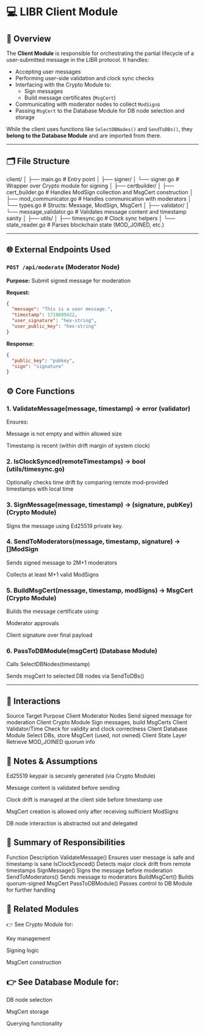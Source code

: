# 💻 LIBR Client Module

## 📌 Overview

The **Client Module** is responsible for orchestrating the partial lifecycle of a user-submitted message in the LIBR protocol. It handles:

- Accepting user messages
- Performing user-side validation and clock sync checks
- Interfacing with the Crypto Module to:
  - Sign messages
  - Build message certificates (`MsgCert`)
- Communicating with moderator nodes to collect `ModSign`s
- Passing `MsgCert` to the Database Module for DB node selection and storage

While the client uses functions like `SelectDBNodes()` and `SendToDBs()`, they **belong to the Database Module** and are imported from there.

---

## 🗂️ File Structure
client/
│
├── main.go # Entry point
│
├── signer/
│ └── signer.go # Wrapper over Crypto module for signing
│
├── certbuilder/
│ ├── cert_builder.go # Handles ModSign collection and MsgCert construction
│ ├── mod_communicator.go # Handles communication with moderators
│ └── types.go # Structs: Message, ModSign, MsgCert
│
├── validator/
│ └── message_validator.go # Validates message content and timestamp sanity
│
├── utils/
│ ├── timesync.go # Clock sync helpers
│ └── state_reader.go # Parses blockchain state (MOD_JOINED, etc.)

---

## 🌐 External Endpoints Used

### `POST /api/moderate` (Moderator Node)

**Purpose:** Submit signed message for moderation

**Request:**
```json
{
  "message": "This is a user message.",
  "timestamp": 1718609422,
  "user_signature": "hex-string",
  "user_public_key": "hex-string"
}
```
**Response:**
```json
{
  "public_key": "pubkey",
  "sign": "signature"
}
```
## ⚙️ Core Functions
### 1. ValidateMessage(message, timestamp) -> error (validator)
Ensures:

Message is not empty and within allowed size

Timestamp is recent (within drift margin of system clock)

### 2. IsClockSynced(remoteTimestamps) -> bool (utils/timesync.go)
Optionally checks time drift by comparing remote mod-provided timestamps with local time

### 3. SignMessage(message, timestamp) -> (signature, pubKey) (Crypto Module)
Signs the message using Ed25519 private key.

### 4. SendToModerators(message, timestamp, signature) -> []ModSign
Sends signed message to 2M+1 moderators

Collects at least M+1 valid ModSigns

### 5. BuildMsgCert(message, timestamp, modSigns) -> MsgCert (Crypto Module)
Builds the message certificate using:

Moderator approvals

Client signature over final payload

### 6. PassToDBModule(msgCert) (Database Module)
Calls SelectDBNodes(timestamp)

Sends msgCert to selected DB nodes via SendToDBs()

---

## 🔄 Interactions
Source	Target	Purpose
Client	Moderator Nodes	Send signed message for moderation
Client	Crypto Module	Sign messages, build MsgCerts
Client	Validator/Time	Check for validity and clock correctness
Client	Database Module	Select DBs, store MsgCert (used, not owned)
Client	State Layer	Retrieve MOD_JOINED quorum info

## 📝 Notes & Assumptions
Ed25519 keypair is securely generated (via Crypto Module)

Message content is validated before sending

Clock drift is managed at the client side before timestamp use

MsgCert creation is allowed only after receiving sufficient ModSigns

DB node interaction is abstracted out and delegated

## 🧠 Summary of Responsibilities
Function	Description
ValidateMessage()	Ensures user message is safe and timestamp is sane
IsClockSynced()	Detects major clock drift from remote timestamps
SignMessage()	Signs the message before moderation
SendToModerators()	Sends message to moderators
BuildMsgCert()	Builds quorum-signed MsgCert
PassToDBModule()	Passes control to DB Module for further handling

## 🔐 Related Modules
👉 See Crypto Module for:

Key management

Signing logic

MsgCert construction

## 👉 See Database Module for:

DB node selection

MsgCert storage

Querying functionality

